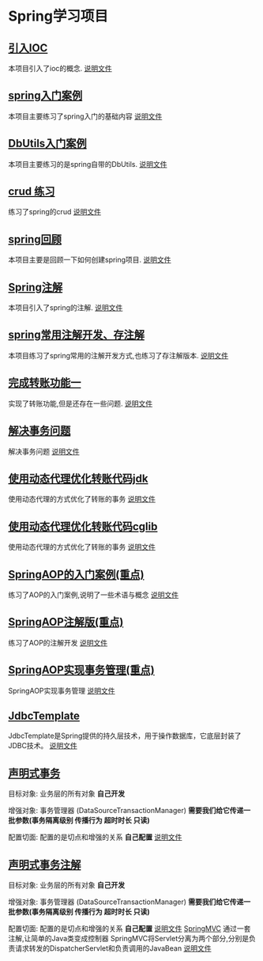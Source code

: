 # Spring学习项目
## [引入IOC](./day01_01_ioc)
本项目引入了ioc的概念.
[说明文件](./day01_01_ioc/README.md)
## [spring入门案例](./day01_02_springioc) 
本项目主要练习了spring入门的基础内容
[说明文件](./day01_02_springioc/README.md)
## [DbUtils入门案例](./day01_03_dbutils)
本项目主要练习的是spring自带的DbUtils.
[说明文件](./day01_03_dbutils/README.md)
## [crud 练习](./day01_04_crud)
练习了spring的crud
[说明文件](./day01_04_crud/README.md)
## [spring回顾](./day02_01_review)
本项目主要是回顾一下如何创建spring项目.
[说明文件](./day02_01_review/README.md)
## [Spring注解](./day02_02_anno_demo)
本项目引入了spring的注解.
[说明文件](./day02_01_review/README.md)
## [spring常用注解开发、存注解](./day02_03_crudanno)
本项目练习了spring常用的注解开发方式,也练习了存注解版本.
[说明文件](./day02_03_crudanno/README.md)
## [完成转账功能一](./day02_04_transfer)
实现了转账功能,但是还存在一些问题.
[说明文件](./day02_04_transfer/README.md)
## [解决事务问题](./day02_05_tx)
解决事务问题
[说明文件](./day02_05_tx/README.md)
## [使用动态代理优化转账代码jdk](./day03_01_tx_jdk)
使用动态代理的方式优化了转账的事务
[说明文件](./day03_01_tx_jdk/README.md)
## [使用动态代理优化转账代码cglib](./day03_02_tx_cglib)
使用动态代理的方式优化了转账的事务
[说明文件](./day03_02_tx_cglib/README.md)
## [SpringAOP的入门案例(重点)](./day03_03_aop)
练习了AOP的入门案例,说明了一些术语与概念
[说明文件](./day03_03_aop/README.md)
## [SpringAOP注解版(重点)](./day03_04_aop_anno)
练习了AOP的注解开发
[说明文件](./day03_04_aop_anno/README.md)
## [SpringAOP实现事务管理(重点)](./day03_05_tx_springaop)
SpringAOP实现事务管理
[说明文件](./day03_05_tx_springaop/README.md)
## [JdbcTemplate](./day03_06_jt)
JdbcTemplate是Spring提供的持久层技术，用于操作数据库，它底层封装了JDBC技术。
[说明文件](./day03_06_jt/README.md)
## [声明式事务](./day03_07_jt_tx_xml)
目标对象:  业务层的所有对象   **自己开发**

增强对象:  事务管理器 (DataSourceTransactionManager) 
 **需要我们给它传递一批参数(事务隔离级别  传播行为  超时时长  只读)**

配置切面:  配置的是切点和增强的关系   **自己配置**
[说明文件](./day03_07_jt_tx_xml/README.md)
## [声明式事务注解](./day03_08_jt_tx_anno)
目标对象:  业务层的所有对象   **自己开发**

增强对象:  事务管理器 (DataSourceTransactionManager) 
**需要我们给它传递一批参数(事务隔离级别  传播行为  超时时长  只读)**

配置切面:  配置的是切点和增强的关系   **自己配置**
[说明文件](./day03_08_jt_tx_anno/README.md)
[SpringMVC](./day04_MVC)
通过一套注解,让简单的Java类变成控制器
SpringMVC将Servlet分离为两个部分,分别是负责请求转发的DispatcherServlet和负责调用的JavaBean
[说明文件](./day04_MVC/README.md)